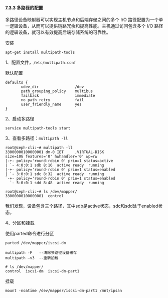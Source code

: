 #### 7.3.3 多路径的配置

多路径设备映射器可以实现主机节点和后端存储之间的多个 I/O 路径配置为一个单一逻辑设备，从而可以提供链路冗余和提高性能。主机通过访问包含多个 I/O 路径的逻辑设备，就可以有效提高后端存储系统的可靠性。

安装

```
apt-get install multipath-tools
```

1、配置文件，`/etc/multipath.conf`

默认配置

```
defaults {
       udev_dir                /dev
       path_grouping_policy    multibus
       failback                immediate
       no_path_retry           fail
       user_friendly_name      yes
}
```

2、启动多路径

```
service multipath-tools start
```

3、查看多路径：`multipath -ll`

```
root@ceph-cli:~# multipath -ll
33000000100000001 dm-0 IET     ,VIRTUAL-DISK    
size=10G features='0' hwhandler='0' wp=rw
|-+- policy='round-robin 0' prio=1 status=active
| `- 4:0:0:1 sdb 8:16  active ready  running
|-+- policy='round-robin 0' prio=1 status=enabled
| `- 3:0:0:1 sdc 8:32  active ready  running
`-+- policy='round-robin 0' prio=1 status=enabled
  `- 5:0:0:1 sdd 8:48  active ready  running
```

```
root@ceph-cli:~# ls /dev/mapper/
33000000100000001  control
```

我们发现，设备包含三个路径，其中sdb是active状态，sdc和sdd处于enabled状态。

4、分区和挂载

使用parted命令进行分区

```
parted /dev/mapper/iscsi-dm
```

```
multipath -F   --清除多路径设备缓存
multipath –v3  --重新加载
```

```
# ls /dev/mapper/
control  iscsi-dm  iscsi-dm-part1
```

挂载

```
mount -noatime /dev/mapper/iscsi-dm-part1 /mnt/ipsan
```

#### 
